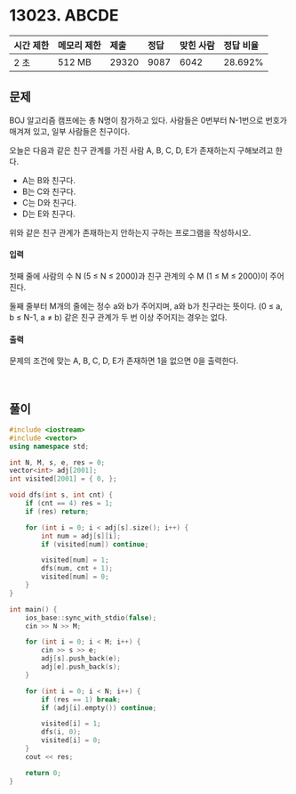 # 13023. ABCDE

| 시간 제한 | 메모리 제한 | 제출  | 정답 | 맞힌 사람 | 정답 비율 |
| :-------- | :---------- | :---- | :--- | :-------- | :-------- |
| 2 초      | 512 MB      | 29320 | 9087 | 6042      | 28.692%   |

## 문제

BOJ 알고리즘 캠프에는 총 N명이 참가하고 있다. 사람들은 0번부터 N-1번으로 번호가 매겨져 있고, 일부 사람들은 친구이다.

오늘은 다음과 같은 친구 관계를 가진 사람 A, B, C, D, E가 존재하는지 구해보려고 한다.

- A는 B와 친구다.
- B는 C와 친구다.
- C는 D와 친구다.
- D는 E와 친구다.

위와 같은 친구 관계가 존재하는지 안하는지 구하는 프로그램을 작성하시오.

#### 입력

첫째 줄에 사람의 수 N (5 ≤ N ≤ 2000)과 친구 관계의 수 M (1 ≤ M ≤ 2000)이 주어진다.

둘째 줄부터 M개의 줄에는 정수 a와 b가 주어지며, a와 b가 친구라는 뜻이다. (0 ≤ a, b ≤ N-1, a ≠ b) 같은 친구 관계가 두 번 이상 주어지는 경우는 없다.

#### 출력

문제의 조건에 맞는 A, B, C, D, E가 존재하면 1을 없으면 0을 출력한다.

<br/>

## 풀이

```c++
#include <iostream>
#include <vector>
using namespace std;

int N, M, s, e, res = 0;
vector<int> adj[2001];
int visited[2001] = { 0, };

void dfs(int s, int cnt) {
	if (cnt == 4) res = 1;
	if (res) return;

	for (int i = 0; i < adj[s].size(); i++) {
		int num = adj[s][i];
		if (visited[num]) continue;

		visited[num] = 1;
		dfs(num, cnt + 1);
		visited[num] = 0;
	}
}

int main() {
	ios_base::sync_with_stdio(false);
	cin >> N >> M;

	for (int i = 0; i < M; i++) {
		cin >> s >> e;
		adj[s].push_back(e);
		adj[e].push_back(s);
	}

	for (int i = 0; i < N; i++) {
		if (res == 1) break;
		if (adj[i].empty()) continue;

		visited[i] = 1;
		dfs(i, 0);
		visited[i] = 0;
	}
	cout << res;

	return 0;
}
```
